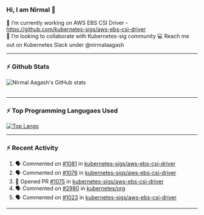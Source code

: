 ### Hi, I am Nirmal 👋

🔭 I’m currently working on AWS EBS CSI Driver - https://github.com/kubernetes-sigs/aws-ebs-csi-driver<br>
👾 I’m looking to collaborate with Kubernetes-sig community
💻 Reach me out on Kubernetes Slack under @nirmalaagash

<!--
**nirmalaagash/nirmalaagash** is a ✨ _special_ ✨ repository because its `README.md` (this file) appears on your GitHub profile.

Here are some ideas to get you started:

- 🔭 I’m currently working on ...
- 🌱 I’m currently learning ...
- 👯 I’m looking to collaborate on ...
- 🤔 I’m looking for help with ...
- 💬 Ask me about ...
- 📫 How to reach me: ...
- 😄 Pronouns: ...
- ⚡ Fun fact: ...
-->
---

### :zap: Github Stats
![Nirmal Aagash's GitHub stats](https://github-readme-stats.vercel.app/api?username=nirmalaagash&show_icons=true&hide=stars) <br><br>

---

### :zap: Top Programming Langugaes Used
[![Top Langs](https://github-readme-stats.vercel.app/api/top-langs/?username=nirmalaagash&hide=javascript,html,css,tsql&layout=compact)](https://github.com/anuraghazra/github-readme-stats)

---

### :zap: Recent Activity
<!--START_SECTION:activity-->
1. 🗣 Commented on [#1081](https://github.com/kubernetes-sigs/aws-ebs-csi-driver/issues/1081) in [kubernetes-sigs/aws-ebs-csi-driver](https://github.com/kubernetes-sigs/aws-ebs-csi-driver)
2. 🗣 Commented on [#1076](https://github.com/kubernetes-sigs/aws-ebs-csi-driver/issues/1076) in [kubernetes-sigs/aws-ebs-csi-driver](https://github.com/kubernetes-sigs/aws-ebs-csi-driver)
3. 💪 Opened PR [#1075](https://github.com/kubernetes-sigs/aws-ebs-csi-driver/pull/1075) in [kubernetes-sigs/aws-ebs-csi-driver](https://github.com/kubernetes-sigs/aws-ebs-csi-driver)
4. 🗣 Commented on [#2980](https://github.com/kubernetes/org/issues/2980) in [kubernetes/org](https://github.com/kubernetes/org)
5. 🗣 Commented on [#1023](https://github.com/kubernetes-sigs/aws-ebs-csi-driver/issues/1023) in [kubernetes-sigs/aws-ebs-csi-driver](https://github.com/kubernetes-sigs/aws-ebs-csi-driver)
<!--END_SECTION:activity-->




---

